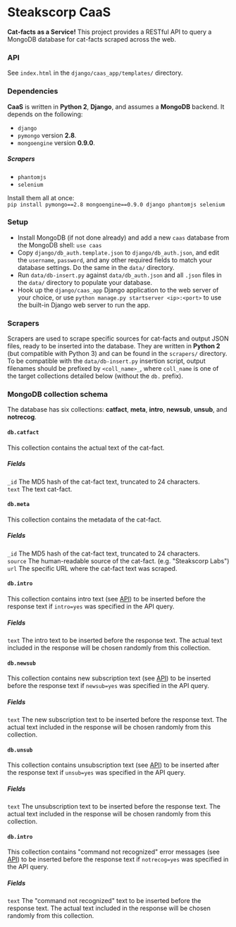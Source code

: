 # Steakscorp CaaS
**Cat-facts as a Service!** This project provides a RESTful API to query a MongoDB database for cat-facts scraped across the web.

### API
See `index.html` in the `django/caas_app/templates/` directory.

### Dependencies
**CaaS** is written in **Python 2**, **Django**, and assumes a **MongoDB** backend. It depends on the following:
 * `django`
 * `pymongo` version **2.8**.
 * `mongoengine` version **0.9.0**.

##### Scrapers
 * `phantomjs`
 * `selenium`

Install them all at once:<br />
`pip install pymongo==2.8 mongoengine==0.9.0 django phantomjs selenium`

### Setup
 * Install MongoDB (if not done already) and add a new `caas` database from the MongoDB shell: `use caas`
 * Copy `django/db_auth.template.json` to `django/db_auth.json`, and edit the `username`, `password`, and any other required fields to match your database settings. Do the same in the `data/` directory.
 * Run `data/db-insert.py` against `data/db_auth.json` and all `.json` files in the `data/` directory to populate your database.
 * Hook up the `django/caas_app` Django application to the web server of your choice, or use `python manage.py startserver <ip>:<port>` to use the built-in Django web server to run the app.

### Scrapers
Scrapers are used to scrape specific sources for cat-facts and output JSON files, ready to be inserted into the database. They are written in **Python 2** (but compatible with Python 3) and can be found in the `scrapers/` directory. To be compatible with the `data/db-insert.py` insertion script, output filenames should be prefixed by `<coll_name>_`, where `coll_name` is one of the target collections detailed below (without the `db.` prefix).

### MongoDB collection schema
The database has six collections: **catfact**, **meta**, **intro**, **newsub**, **unsub**, and **notrecog**.

#### `db.catfact`
This collection contains the actual text of the cat-fact.

##### Fields
`_id` The MD5 hash of the cat-fact text, truncated to 24 characters.<br>
`text` The text cat-fact.

#### `db.meta`
This collection contains the metadata of the cat-fact.

##### Fields
`_id` The MD5 hash of the cat-fact text, truncated to 24 characters.<br>
`source` The human-readable source of the cat-fact. (e.g. "Steakscorp Labs") <br>
`url` The specific URL where the cat-fact text was scraped.

#### `db.intro`
This collection contains intro text (see [API](#api)) to be inserted before the response text if `intro=yes` was specified in the API query.

##### Fields
`text` The intro text to be inserted before the response text. The actual text included in the response will be chosen randomly from this collection.

#### `db.newsub`
This collection contains new subscription text (see [API](#api)) to be inserted before the response text if `newsub=yes` was specified in the API query.

##### Fields
`text` The new subscription text to be inserted before the response text. The actual text included in the response will be chosen randomly from this collection.

#### `db.unsub`
This collection contains unsubscription text (see [API](#api)) to be inserted after the response text if `unsub=yes` was specified in the API query.

##### Fields
`text` The unsubscription text to be inserted before the response text. The actual text included in the response will be chosen randomly from this collection.

#### `db.intro`
This collection contains "command not recognized" error messages (see [API](#api)) to be inserted before the response text if `notrecog=yes` was specified in the API query.

##### Fields
`text` The "command not recognized" text to be inserted before the response text. The actual text included in the response will be chosen randomly from this collection.

